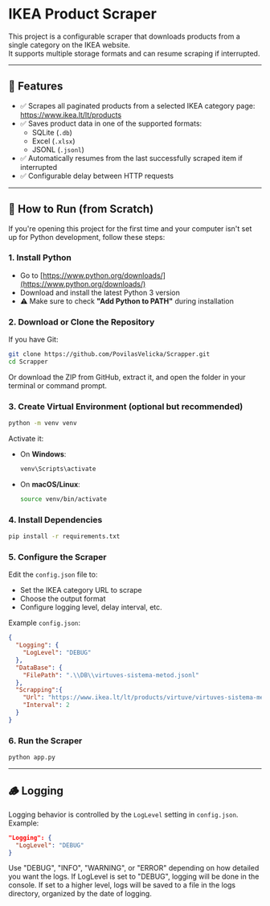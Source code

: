 # IKEA Product Scraper

This project is a configurable scraper that downloads products from a single category on the IKEA website.  
It supports multiple storage formats and can resume scraping if interrupted.

---

## 📌 Features

- ✅ Scrapes all paginated products from a selected IKEA category page: https://www.ikea.lt/lt/products  
- ✅ Saves product data in one of the supported formats:
  - SQLite (`.db`)
  - Excel (`.xlsx`)
  - JSONL (`.jsonl`)
- ✅ Automatically resumes from the last successfully scraped item if interrupted  
- ✅ Configurable delay between HTTP requests

---

## 🚀 How to Run (from Scratch)

If you're opening this project for the first time and your computer isn't set up for Python development, follow these steps:

### 1. Install Python

- Go to [https://www.python.org/downloads/](https://www.python.org/downloads/)
- Download and install the latest Python 3 version
- ⚠️ Make sure to check **"Add Python to PATH"** during installation

### 2. Download or Clone the Repository

If you have Git:

```bash
git clone https://github.com/PovilasVelicka/Scrapper.git
cd Scrapper
```

Or download the ZIP from GitHub, extract it, and open the folder in your terminal or command prompt.

### 3. Create Virtual Environment (optional but recommended)

```bash
python -m venv venv
```

Activate it:

- On **Windows**:
  ```bash
  venv\Scripts\activate
  ```
- On **macOS/Linux**:
  ```bash
  source venv/bin/activate
  ```

### 4. Install Dependencies

```bash
pip install -r requirements.txt
```

### 5. Configure the Scraper

Edit the `config.json` file to:

- Set the IKEA category URL to scrape
- Choose the output format
- Configure logging level, delay interval, etc.

Example `config.json`:

```json
{
  "Logging": {
    "LogLevel": "DEBUG"
  },
  "DataBase": {
    "FilePath": ".\\DB\\virtuves-sistema-metod.jsonl"
  },
  "Scrapping":{
    "Url": "https://www.ikea.lt/lt/products/virtuve/virtuves-sistema-metod",
    "Interval": 2
  }
}
```

### 6. Run the Scraper

```bash
python app.py
```

---

## 🪵 Logging

Logging behavior is controlled by the `LogLevel` setting in `config.json`. Example:

```json
"Logging": {
  "LogLevel": "DEBUG"
}
```

Use "DEBUG", "INFO", "WARNING", or "ERROR" depending on how detailed you want the logs. If LogLevel is set to "DEBUG", logging will be done in the console. If set to a higher level, logs will be saved to a file in the logs directory, organized by the date of logging.
